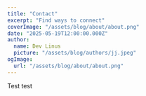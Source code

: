 ```yaml
---
title: "Contact"
excerpt: "Find ways to connect"
coverImage: "/assets/blog/about/about.png"
date: "2025-05-19T12:00:00.000Z"
author:
  name: Dev Linus
  picture: "/assets/blog/authors/jj.jpeg"
ogImage:
  url: "/assets/blog/about/about.png"
---
```


Test test